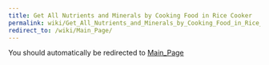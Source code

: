 ```yaml
---
title: Get All Nutrients and Minerals by Cooking Food in Rice Cooker
permalink: wiki/Get_All_Nutrients_and_Minerals_by_Cooking_Food_in_Rice_Cooker/
redirect_to: /wiki/Main_Page/
---
```


You should automatically be redirected to [Main_Page](/keeperrl_wiki/Main_Page/)

